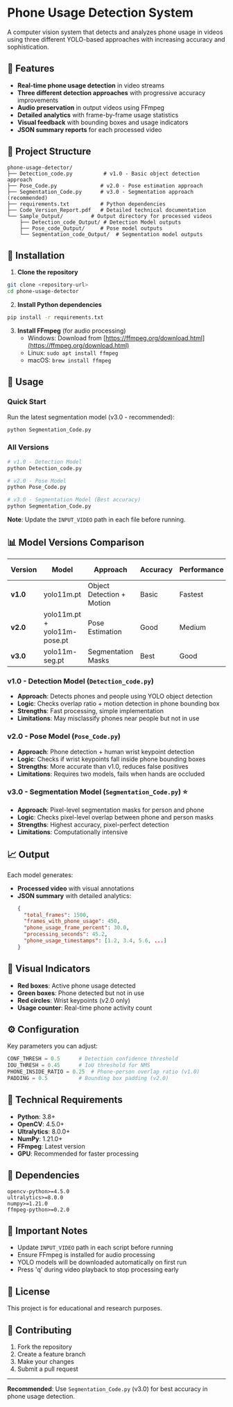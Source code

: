 # Phone Usage Detection System

A computer vision system that detects and analyzes phone usage in videos using three different YOLO-based approaches with increasing accuracy and sophistication.

## 🚀 Features

- **Real-time phone usage detection** in video streams
- **Three different detection approaches** with progressive accuracy improvements
- **Audio preservation** in output videos using FFmpeg
- **Detailed analytics** with frame-by-frame usage statistics
- **Visual feedback** with bounding boxes and usage indicators
- **JSON summary reports** for each processed video

## 📁 Project Structure

```
phone-usage-detector/
├── Detection_code.py          # v1.0 - Basic object detection approach
├── Pose_Code.py              # v2.0 - Pose estimation approach  
├── Segmentation_Code.py      # v3.0 - Segmentation approach (recommended)
├── requirements.txt          # Python dependencies
├── Code_Version_Report.pdf   # Detailed technical documentation
└── Sample_Output/         # Output directory for processed videos
    ├── Detection_code_Output/ # Detection Model outputs
    ├── Pose_code_Output/     # Pose model outputs
    └── Segmentation_code_Output/  # Segmentation model outputs

```

## 🔧 Installation

1. **Clone the repository**
```bash
git clone <repository-url>
cd phone-usage-detector
```

2. **Install Python dependencies**
```bash
pip install -r requirements.txt
```

3. **Install FFmpeg** (for audio processing)
   - Windows: Download from [https://ffmpeg.org/download.html](https://ffmpeg.org/download.html)
   - Linux: `sudo apt install ffmpeg`
   - macOS: `brew install ffmpeg`

## 🎯 Usage

### Quick Start
Run the latest segmentation model (v3.0 - recommended):
```bash
python Segmentation_Code.py
```

### All Versions
```bash
# v1.0 - Detection Model
python Detection_code.py

# v2.0 - Pose Model  
python Pose_Code.py

# v3.0 - Segmentation Model (Best accuracy)
python Segmentation_Code.py
```

**Note**: Update the `INPUT_VIDEO` path in each file before running.

## 📊 Model Versions Comparison

| Version | Model | Approach | Accuracy | Performance | Use Case |
|---------|-------|----------|----------|-------------|----------|
| **v1.0** | yolo11m.pt | Object Detection + Motion | Basic | Fastest | Quick detection |
| **v2.0** | yolo11m.pt + yolo11m-pose.pt | Pose Estimation | Good | Medium | Balanced accuracy |
| **v3.0** | yolo11m-seg.pt | Segmentation Masks | Best | Good | Highest precision |

### v1.0 - Detection Model (`Detection_code.py`)
- **Approach**: Detects phones and people using YOLO object detection
- **Logic**: Checks overlap ratio + motion detection in phone bounding box
- **Strengths**: Fast processing, simple implementation
- **Limitations**: May misclassify phones near people but not in use

### v2.0 - Pose Model (`Pose_Code.py`) 
- **Approach**: Phone detection + human wrist keypoint detection
- **Logic**: Checks if wrist keypoints fall inside phone bounding boxes
- **Strengths**: More accurate than v1.0, reduces false positives
- **Limitations**: Requires two models, fails when hands are occluded

### v3.0 - Segmentation Model (`Segmentation_Code.py`) ⭐
- **Approach**: Pixel-level segmentation masks for person and phone
- **Logic**: Checks pixel-level overlap between phone and person masks
- **Strengths**: Highest accuracy, pixel-perfect detection
- **Limitations**: Computationally intensive

## 📈 Output

Each model generates:
- **Processed video** with visual annotations
- **JSON summary** with detailed analytics:
  ```json
  {
    "total_frames": 1500,
    "frames_with_phone_usage": 450,
    "phone_usage_frame_percent": 30.0,
    "processing_seconds": 45.2,
    "phone_usage_timestamps": [1.2, 3.4, 5.6, ...]
  }
  ```

## 🎨 Visual Indicators

- **Red boxes**: Active phone usage detected
- **Green boxes**: Phone detected but not in use
- **Red circles**: Wrist keypoints (v2.0 only)
- **Usage counter**: Real-time phone activity count

## ⚙️ Configuration

Key parameters you can adjust:

```python
CONF_THRESH = 0.5      # Detection confidence threshold
IOU_THRESH = 0.45      # IoU threshold for NMS
PHONE_INSIDE_RATIO = 0.25  # Phone-person overlap ratio (v1.0)
PADDING = 0.5          # Bounding box padding (v2.0)
```

## 🔧 Technical Requirements

- **Python**: 3.8+
- **OpenCV**: 4.5.0+
- **Ultralytics**: 8.0.0+
- **NumPy**: 1.21.0+
- **FFmpeg**: Latest version
- **GPU**: Recommended for faster processing

## 📝 Dependencies

```
opencv-python>=4.5.0
ultralytics>=8.0.0
numpy>=1.21.0
ffmpeg-python>=0.2.0
```

## 🚨 Important Notes

- Update `INPUT_VIDEO` path in each script before running
- Ensure FFmpeg is installed for audio processing
- YOLO models will be downloaded automatically on first run
- Press 'q' during video playback to stop processing early

## 📄 License

This project is for educational and research purposes.

## 🤝 Contributing

1. Fork the repository
2. Create a feature branch
3. Make your changes
4. Submit a pull request

---

**Recommended**: Use `Segmentation_Code.py` (v3.0) for best accuracy in phone usage detection.
